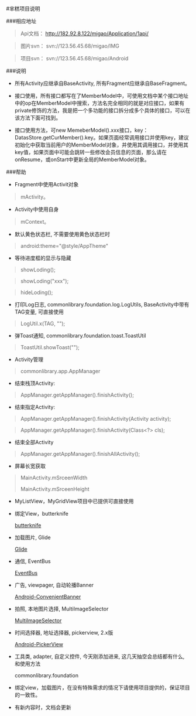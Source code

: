 #芈糕项目说明

###相应地址
> Api文档： http://182.92.8.122/migao/Application/1api/

> 图片svn： svn://123.56.45.68/migao/IMG

> 项目svn： svn://123.56.45.68/migao/Android

###说明
* 所有Activity应继承自BaseActivity, 所有Fragment应继承自BaseFragment。
* 接口使用，所有接口都写在了MemberModel中，可使用文档中某个接口地址中的op在MemberModel中搜索，方法名完全相同的就是对应接口，如果有private修饰的方法，我是把一个多功能的接口拆分成多个具体的接口，可以在该方法下面可找到。

* 接口使用方法，可new MemeberModel().xxx接口，key：DatasStore.getCurMember().key。如果页面经常调用接口并使用key，建议初始化中获取当前用户的MemberModel对象，并使用其调用接口，并使用其key值，如果页面中可能会跳转一些修改会员信息的页面，那么请在onResume，或onStart中更新全局的MemberModel对象。

###帮助
* Fragment中使用Activit对象
> mActivity。

* Activity中使用自身
> mContext。

* 默认黄色状态栏, 不需要使用黄色状态栏时
> android:theme="@style/AppTheme"

* 等待进度框的显示与隐藏
> showLoding();

> showLoding("xxx");

>hideLoding();

* 打印Log日志, commonlibrary.foundation.log.LogUtils, BaseActivity中带有TAG变量, 可直接使用
> LogUtil.x(TAG, ""); 

* 弹Toast通知, commonlibrary.foundation.toast.ToastUtil
> ToastUtil.showToast("");

* Activity管理
> commonlibrary.app.AppManager

* 结束栈顶Activity: 
> AppManager.getAppManager().finishActivity();

* 结束指定Activity: 
> AppManager.getAppManager().finishActivity(Activity activity);

> AppManager.getAppManager().finishActivity(Class<?> cls);

* 结束全部Activity
> AppManager.getAppManager().finishAllActivity();

* 屏幕长宽获取
> MainActivity.mSrceenWidth
> 
> MainActivity.mSrceenHeight

* MyListView，MyGridView项目中已提供可直接使用

* 绑定View，butterknife

     [butterknife](https://github.com/JakeWharton/butterknife "butterknife")

* 加载图片, Glide

     [Glide](https://github.com/bumptech/glide "glide")

* 通信, EventBus

     [EventBus](https://github.com/greenrobot/EventBus "EventBus")

* 广告, viewpager, 自动轮播Banner

     [Android-ConvenientBanner](https://github.com/saiwu-bigkoo/Android-ConvenientBanner "Android-ConvenientBanner")

* 拍照, 本地图片选择, MultiImageSelector

     [MultiImageSelector](https://github.com/lovetuzitong/MultiImageSelector/blob/master/README_zh.md "MultiImageSelector")

* 时间选择器, 地址选择器, pickerview, 2.x版

     [Android-PickerView](https://github.com/Bigkoo/Android-PickerView/wiki/旧项目说明文档（old-version-1.x-2.x版本）)

* 工具类, adapter, 自定义控件, 今天刚添加进来, 这几天抽空会总结都有什么, 和使用方法

     commonlibrary.foundation

* 绑定view，加载图片，在没有特殊需求的情况下请使用项目提供的，保证项目的一致性。

* 有新内容时，文档会更新